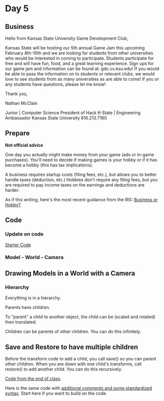 # Day 5

## Business

Hello from Kansas State University Game Development Club,

Kansas State will be hosting our 5th annual Game Jam this upcoming February 8th-10th and we are looking for students from other universities who would be interested in coming to participate. Students participate for free and will have fun, food, and a great learning experience. Sign ups for our game jam and information can be found at: gdc.cs.ksu.edu! If you would be able to pass the information on to students or relevant clubs, we would love to see students from as many universities as are able to come! If you or any students have questions, please let me know! 

Thank you,

Nathan McClain

Junior | Computer Science
President of Hack K-State | Engineering Ambassador
Kansas State University
816.213.7180

## Prepare

**Not official advice**

One day you actually might make money from your game (ads or in-game purchases). You'll need to decide if making games is your hobby or if it has become a hobby (this has tax implications).

A business requires startup costs (filing fees, etc.), but allows you to better handle taxes (deduction, etc.) Hobbies don't require any filing fees, but you are required to pay income taxes on the earnings and deductions are harder.

As if this writing, here's the most recent guidance from the IRS: [Business or Hobby?](https://www.irs.gov/faqs/small-business-self-employed-other-business/income-expenses/income-expenses)

## Code

### Update on code

[Starter Code](https://github.com/CS2510/code/blob/master/day5/starter.html)

### Model - World - Camera

## Drawing Models in a World with a Camera

### Hierarchy
Everything is in a hierarchy.

Parents have children.

To "parent" a child to another object, the child can be (scaled and rotated) then translated.

Children can be parents of other children. You can do this infinitely.

## Save and Restore to have multiple children

Before the transform code to add a child, you call save() so you can parent other children. When you are down with one child's transforms, call restore() to add another child. You can do this recursively.

[Code from the end of class](https://github.com/CS2510/code/blob/master/day5/endOfClass.html).

Here is the same code with [additional comments and some standardized syntax](https://github.com/CS2510/code/blob/master/day5/endOfClassPolished.html). Start here if you want to build on the code.









